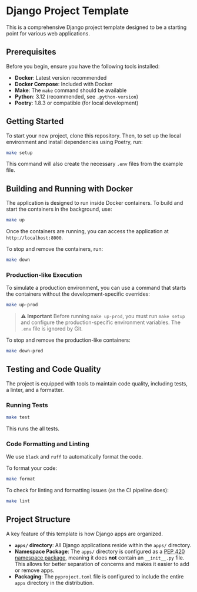 # Django Project Template

This is a comprehensive Django project template designed to be a starting point for various web applications.

## Prerequisites

Before you begin, ensure you have the following tools installed:

- **Docker**: Latest version recommended
- **Docker Compose**: Included with Docker
- **Make**: The `make` command should be available
- **Python**: 3.12 (recommended, see `.python-version`)
- **Poetry**: 1.8.3 or compatible (for local development)

## Getting Started

To start your new project, clone this repository. Then, to set up the local environment and install dependencies using Poetry, run:

```bash
make setup
```
This command will also create the necessary `.env` files from the example file.

## Building and Running with Docker

The application is designed to run inside Docker containers. To build and start the containers in the background, use:

```bash
make up
```

Once the containers are running, you can access the application at `http://localhost:8000`.

To stop and remove the containers, run:
```bash
make down
```

### Production-like Execution

To simulate a production environment, you can use a command that starts the containers without the development-specific overrides:

```bash
make up-prod
```

> **⚠️ Important**
> Before running `make up-prod`, you must run `make setup` and configure the production-specific environment variables. The `.env` file is ignored by Git.

To stop and remove the production-like containers:
```bash
make down-prod
```

## Testing and Code Quality

The project is equipped with tools to maintain code quality, including tests, a linter, and a formatter.

### Running Tests

```bash
make test
```
This runs the all tests.

### Code Formatting and Linting

We use `black` and `ruff` to automatically format the code.

To format your code:
```bash
make format
```

To check for linting and formatting issues (as the CI pipeline does):
```bash
make lint
```

## Project Structure

A key feature of this template is how Django apps are organized.

-   **`apps/` directory**: All Django applications reside within the `apps/` directory.
-   **Namespace Package**: The `apps/` directory is configured as a [PEP 420 namespace package](https://www.python.org/dev/peps/pep-0420/), meaning it does **not** contain an `__init__.py` file. This allows for better separation of concerns and makes it easier to add or remove apps.
-   **Packaging**: The `pyproject.toml` file is configured to include the entire `apps` directory in the distribution.

